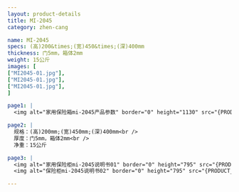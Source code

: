 ```yaml
---
layout: product-details
title: MI-2045
category: zhen-cang

name: MI-2045
specs: (高)200&times;(宽)450&times;(深)400mm
thickness: 门5mm，箱体2mm
weight: 15公斤
images: [
["MI2045-01.jpg"],
["MI2045-01.jpg"],
["MI2045-01.jpg"],
]

page1: |
  <img alt="家用保险箱mi-2045产品参数" border="0" height="1130" src="{PRODUCT_IMAGES}twcps1.jpg" width="538" />

page2: |
  规格：(高)200mm;(宽)450mm;(深)400mm<br />
  厚度：门5mm，箱体2mm<br />
  净重：15公斤

page3: |
  <img alt="家用保险柜mi-2045说明书01" border="0" height="795" src="{PRODUCT_IMAGES}mi-2045mg2045-sm01.jpg" width="538" /><br />
  <img alt="保险柜mi-2045说明书02" border="0" height="795" src="{PRODUCT_IMAGES}mi-2045mg2045-sm02.jpg" width="538" />

---
```

